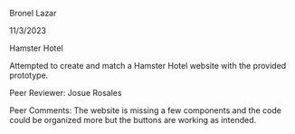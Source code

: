 Bronel Lazar

11/3/2023

Hamster Hotel

Attempted to create and match a Hamster Hotel website with the provided prototype.

Peer Reviewer: Josue Rosales

Peer Comments: The website is missing a few components and the code could be organized more but the buttons are working as intended.
